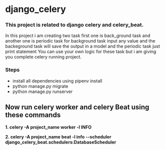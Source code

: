 # django_celery

### This project is related to django celery and celery_beat.
In this project i am creating two task first one is back_ground task and another one is periodic task
for background task input any value and the backeground task will save the output in a model and the periodic task just print statement
You can use your own logic for these task but i am giving you complete celery running project.


### Steps
- install all dependencies using pipenv install
- python manage.py migrate
- python manage.py runserver
## Now run celery worker and celery Beat using these commands
**1. celery -A project_name worker -l INFO**

**2. celery -A project_name beat -l info --scheduler django_celery_beat.schedulers:DatabaseScheduler**

